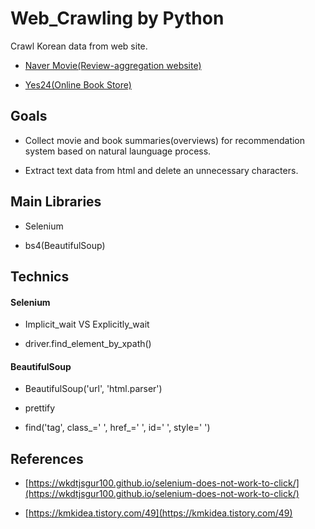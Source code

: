 # Web_Crawling by Python

Crawl Korean data from web site.
  
- [Naver Movie(Review-aggregation website)](https://movie.naver.com/)
    
- [Yes24(Online Book Store)](http://www.yes24.com/Main/default.aspx)

## Goals

- Collect movie and book summaries(overviews) for recommendation system based on natural launguage process.

- Extract text data from html and delete an unnecessary characters.

## Main Libraries

- Selenium

- bs4(BeautifulSoup)

## Technics

#### Selenium

- Implicit_wait VS Explicitly_wait

- driver.find_element_by_xpath()

#### BeautifulSoup

- BeautifulSoup('url', 'html.parser')

- prettify

- find('tag', class_=' ', href_=' ', id=' ', style=' ')

## References

- [https://wkdtjsgur100.github.io/selenium-does-not-work-to-click/](https://wkdtjsgur100.github.io/selenium-does-not-work-to-click/)

- [https://kmkidea.tistory.com/49](https://kmkidea.tistory.com/49)
